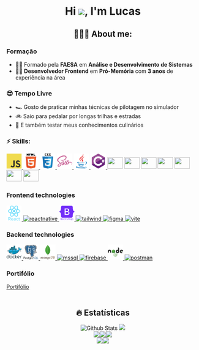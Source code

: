 <h1 align="center">Hi <img src="https://raw.githubusercontent.com/MartinHeinz/MartinHeinz/master/wave.gif" width="30px">, I'm Lucas</h1>

<h2 align="center">👱🏻‍♂️ About me:</h2>

### Formação

- 👨‍🎓 Formado pela **FAESA** em **Análise e Desenvolvimento de Sistemas**
- 👨‍💻 **Desenvolvedor Frontend** em **Pró-Memória** com **3 anos** de experiência na área

### 😎 Tempo Livre
- 🏎️ Gosto de praticar minhas técnicas de pilotagem no simulador 
- 🚲 Saio para pedalar por longas trilhas e estradas 
- 🍪 E também testar meus conhecimentos culinários 

### ⚡ Skills:

<div>
 <a href="https://developer.mozilla.org/en-US/docs/Web/JavaScript" target="_blank" rel="noreferrer"> <img src="https://raw.githubusercontent.com/devicons/devicon/master/icons/javascript/javascript-original.svg" alt="javascript" width="40" height="40"/> </a> 
 <a href="https://www.w3.org/html/" target="_blank" rel="noreferrer"> <img src="https://raw.githubusercontent.com/devicons/devicon/master/icons/html5/html5-original-wordmark.svg" alt="html5" width="40" height="40"/> </a> 
 <a href="https://www.w3schools.com/css/" target="_blank" rel="noreferrer"> <img src="https://raw.githubusercontent.com/devicons/devicon/master/icons/css3/css3-original-wordmark.svg" alt="css3" width="40" height="40"/> </a>
 <a href="https://sass-lang.com" target="_blank" rel="noreferrer"> <img src="https://raw.githubusercontent.com/devicons/devicon/master/icons/sass/sass-original.svg" alt="sass" width="40" height="40"/> </a> 
 <a href="https://www.java.com" target="_blank" rel="noreferrer"> <img src="https://raw.githubusercontent.com/devicons/devicon/master/icons/java/java-original.svg" alt="java" width="40" height="40"/> </a> 
 <a href="https://www.w3schools.com/cs/" target="_blank" rel="noreferrer"> <img src="https://raw.githubusercontent.com/devicons/devicon/master/icons/csharp/csharp-original.svg" alt="csharp" width="40" height="40"/> </a>
  <img height="30" width="40" src="https://cdn.jsdelivr.net/gh/devicons/devicon/icons/react/react-original.svg" />
  <img height="30" width="40" src="https://cdn.jsdelivr.net/gh/devicons/devicon/icons/vuejs/vuejs-original.svg" />
  <img height="30" width="40" src="https://cdn.jsdelivr.net/gh/devicons/devicon/icons/nodejs/nodejs-original.svg" />
  <img height="30" width="40" src="https://cdn.jsdelivr.net/gh/devicons/devicon/icons/javascript/javascript-original.svg" />
  <img height="30" width="40" src="https://cdn.jsdelivr.net/gh/devicons/devicon/icons/docker/docker-original.svg" />
  <img height="30" width="40" src="https://cdn.jsdelivr.net/gh/devicons/devicon/icons/github/github-original.svg" />
  <img height="30" width="40" src="https://cdn.jsdelivr.net/gh/devicons/devicon/icons/git/git-original.svg" />
</div>

### Frontend technologies
<div>
  <a href="https://reactjs.org/" target="_blank" rel="noreferrer"> <img src="https://raw.githubusercontent.com/devicons/devicon/master/icons/react/react-original-wordmark.svg" alt="react" width="40" height="40"/> </a> 
 <a href="https://reactnative.dev/" target="_blank" rel="noreferrer"> <img src="https://reactnative.dev/img/header_logo.svg" alt="reactnative" width="40" height="40"/> </a> 
 <a href="https://getbootstrap.com" target="_blank" rel="noreferrer"> <img src="https://raw.githubusercontent.com/devicons/devicon/master/icons/bootstrap/bootstrap-plain-wordmark.svg" alt="bootstrap" width="40" height="40"/> </a>
 <a href="https://tailwindcss.com/" target="_blank" rel="noreferrer"> <img src="https://www.vectorlogo.zone/logos/tailwindcss/tailwindcss-icon.svg" alt="tailwind" width="40" height="40"/> </a>
 <a href="https://www.figma.com/" target="_blank" rel="noreferrer"> <img src="https://www.vectorlogo.zone/logos/figma/figma-icon.svg" alt="figma" width="40" height="40"/> </a>
 <a href="https://vite.dev/" target="_blank" rel="noreferrer"> <img src="https://www.vectorlogo.zone/logos/vitejsdev/vitejsdev-icon.svg" alt="vite" width="40" height="40"/> </a>
</div>

### Backend technologies
<div>
 <a href="https://www.docker.com/" target="_blank" rel="noreferrer"> <img src="https://raw.githubusercontent.com/devicons/devicon/master/icons/docker/docker-original-wordmark.svg" alt="docker" width="40" height="40"/> </a>
 <a href="https://www.postgresql.org" target="_blank" rel="noreferrer"> <img src="https://raw.githubusercontent.com/devicons/devicon/master/icons/postgresql/postgresql-original-wordmark.svg" alt="postgresql" width="40" height="40"/> </a>
 <a href="https://www.mongodb.com/" target="_blank" rel="noreferrer"> <img src="https://raw.githubusercontent.com/devicons/devicon/master/icons/mongodb/mongodb-original-wordmark.svg" alt="mongodb" width="40" height="40"/> </a>
 <a href="https://www.microsoft.com/en-us/sql-server" target="_blank" rel="noreferrer"> <img src="https://www.svgrepo.com/show/303229/microsoft-sql-server-logo.svg" alt="mssql" width="40" height="40"/> </a>
 <a href="https://firebase.google.com/" target="_blank" rel="noreferrer"> <img src="https://www.vectorlogo.zone/logos/firebase/firebase-icon.svg" alt="firebase" width="40" height="40"/> </a>
 <a href="https://nodejs.org" target="_blank" rel="noreferrer"> <img src="https://raw.githubusercontent.com/devicons/devicon/master/icons/nodejs/nodejs-original-wordmark.svg" alt="nodejs" width="40" height="40"/> </a>
 <a href="https://postman.com" target="_blank" rel="noreferrer"> <img src="https://www.vectorlogo.zone/logos/getpostman/getpostman-icon.svg" alt="postman" width="40" height="40"/> </a>
</div>

### Portifólio
<div>
 <a href="https://lucaslyra01.github.io/" target="_blank" rel="noreferrer">Portifólio</a> 
</div>

<br>
<h2 align="center">🔥 Estatísticas</h2>
<div align="center">
      <div align="center">
        <picture>
          <source
            media="(prefers-color-scheme: dark)"
            width="420px"
            srcset="https://github-readme-streak-stats-LucasLyra01.vercel.app/?  user=LucasLyra01&background=0d1117&border=0d1117&ring=6ca1d1&fire=fff&currStreakNum=fff&sideNums=6ca1d1&currStreakLabel=6ca1d1&sideLabels=eee&dates=bbb"
          />
          <img
            width="420px"
            alt="Github Stats"
            src="https://github-readme-streak-stats.herokuapp.com/?user=LucasLyra01&ring=6ca1d1&fire=000&currStreakNum=000&sideNums=6ca1d1&currStreakLabel=6ca1d1&sideLabels=222&dates=333&hide_border=true"
          />
        </picture>
        <picture>
          <source
            srcset="
              https://github-readme-stats.vercel.app/api?username=LucasLyra01&show_icons=true&theme=dark
            "
            media="(prefers-color-scheme: dark)"
          />
          <source
            srcset="
              https://github-readme-stats.vercel.app/api?username=LucasLyra01&show_icons=true
            "
            media="(prefers-color-scheme: light), (prefers-color-scheme: no-preference)"
          />
          <img
            src="https://github-readme-stats.vercel.app/api?username=LucasLyra01&show_icons=true"
          />
        </picture>
      </div> 
 </div>

 <div style="display: flex; justify-content: center; align-items: center;">
  <img src="http://github-profile-summary-cards.vercel.app/api/cards/profile-details?username=LucasLyra01&theme=github" />
  <img src="http://github-profile-summary-cards.vercel.app/api/cards/repos-per-language?username=LucasLyra01&theme=github" />
  <img src="http://github-profile-summary-cards.vercel.app/api/cards/most-commit-language?username=LucasLyra01&theme=github" />
</div>

<div style="display: flex; justify-content: center; align-items: center;">
  <img src="http://github-profile-summary-cards.vercel.app/api/cards/stats?username=LucasLyra01&theme=github" />
  <img src="http://github-profile-summary-cards.vercel.app/api/cards/productive-time?username=LucasLyra01&theme=github&utcOffset=8" />
</div>
